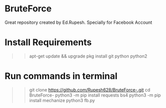 # BruteForce
Great repository created by Ed.Rupesh. Specially for Facebook Account
# Install Requirements 
>> apt-get update && upgrade
>> pkg install git python python2
# Run commands in terminal
>> git clone https://github.com/Rupesh628/BruteForce-.git
>> cd BruteForce-
>> python3 -m pip install requests bs4
>> python3 -m pip install mechanize
>> python3 fb.py
